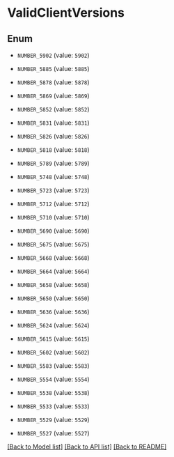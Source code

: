 # ValidClientVersions


## Enum

* `NUMBER_5902` (value: `5902`)

* `NUMBER_5885` (value: `5885`)

* `NUMBER_5878` (value: `5878`)

* `NUMBER_5869` (value: `5869`)

* `NUMBER_5852` (value: `5852`)

* `NUMBER_5831` (value: `5831`)

* `NUMBER_5826` (value: `5826`)

* `NUMBER_5818` (value: `5818`)

* `NUMBER_5789` (value: `5789`)

* `NUMBER_5748` (value: `5748`)

* `NUMBER_5723` (value: `5723`)

* `NUMBER_5712` (value: `5712`)

* `NUMBER_5710` (value: `5710`)

* `NUMBER_5690` (value: `5690`)

* `NUMBER_5675` (value: `5675`)

* `NUMBER_5668` (value: `5668`)

* `NUMBER_5664` (value: `5664`)

* `NUMBER_5658` (value: `5658`)

* `NUMBER_5650` (value: `5650`)

* `NUMBER_5636` (value: `5636`)

* `NUMBER_5624` (value: `5624`)

* `NUMBER_5615` (value: `5615`)

* `NUMBER_5602` (value: `5602`)

* `NUMBER_5583` (value: `5583`)

* `NUMBER_5554` (value: `5554`)

* `NUMBER_5538` (value: `5538`)

* `NUMBER_5533` (value: `5533`)

* `NUMBER_5529` (value: `5529`)

* `NUMBER_5527` (value: `5527`)

[[Back to Model list]](../README.md#documentation-for-models) [[Back to API list]](../README.md#documentation-for-api-endpoints) [[Back to README]](../README.md)


